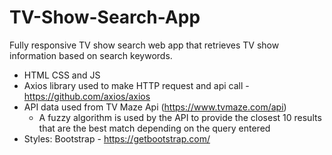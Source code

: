 # TV-Show-Search-App

Fully responsive TV show search web app that retrieves TV show information based on search keywords. 
- HTML CSS and JS 
- Axios library used to make HTTP request and api call - https://github.com/axios/axios
- API data used from TV Maze Api (https://www.tvmaze.com/api)
  - A fuzzy algorithm is used by the API to provide the closest 10 results that are the best match depending on the query entered
- Styles: Bootstrap - https://getbootstrap.com/